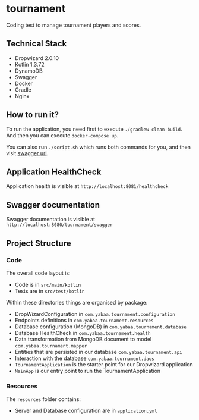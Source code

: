 # tournament

Coding test to manage tournament players and scores.

## Technical Stack

* Dropwizard 2.0.10
* Kotlin 1.3.72
* DynamoDB
* Swagger
* Docker
* Gradle
* Nginx

## How to run it?

To run the application, you need first to execute `./gradlew clean build`. And then you can execute `docker-compose up`.

You can also run `./script.sh` which runs both commands for you, and then visit [swagger url](http://localhost:8080/tournament/swagger).

## Application HealthCheck

Application health is visible at `http://localhost:8081/healthcheck`

## Swagger documentation

Swagger documentation is visible at `http://localhost:8080/tournament/swagger`

## Project Structure

### Code
The overall code layout is:

* Code is in `src/main/kotlin`
* Tests are in `src/test/kotlin`

Within these directories things are organised by package:

* DropWizardConfiguration in `com.yabaa.tournament.configuration`
* Endpoints definitions in `com.yabaa.tournament.resources`
* Database configuration (MongoDB) in `com.yabaa.tournament.database`
* Database HealthCheck in `com.yabaa.tournament.health`
* Data transformation from MongoDB document to model `com.yabaa.tournament.mapper`
* Entities that are persisted in our database `com.yabaa.tournament.api`
* Interaction with the database `com.yabaa.tournament.daos`
* `TournamentApplication` is the starter point for our Dropwizard application
* `MainApp` is our entry point to run the TournamentApplication

### Resources
The `resources` folder contains:
* Server and Database configuration are in `application.yml`

